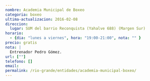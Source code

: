 ```yaml
---
nombre: Academia Municipal de Boxeo
categoria: boxeo
ultima-actualizacion: 2016-02-08
direccion: 
  lugar: SUM del barrio Reconquista (Yahalve 688) (Margen Sur)
horario: 
  - {dia: "lunes a viernes", hora: "19:00-21:00", nota: "" }
precio: gratis
nota: | 
  Entrenador Pedro Gómez.
url: [""]
telefono: []
email: 
permalink: /rio-grande/entidades/academia-municipal-boxeo/
---
```

